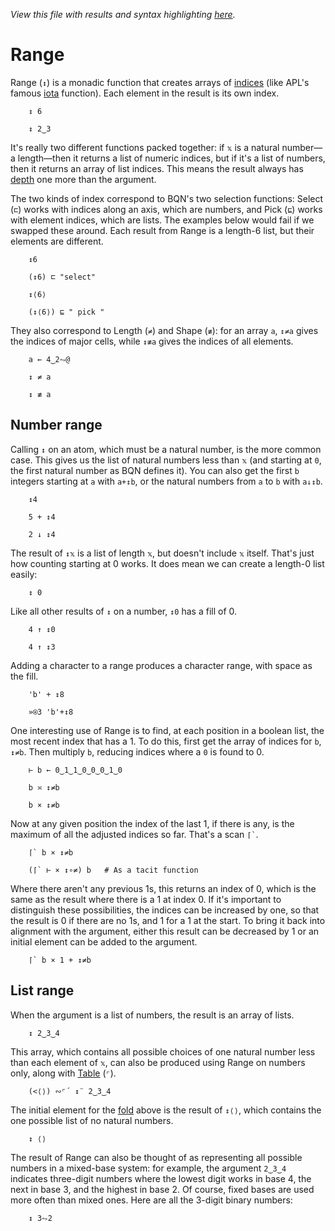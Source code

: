 *View this file with results and syntax highlighting [here](https://mlochbaum.github.io/BQN/doc/range.html).*

# Range

Range (`↕`) is a monadic function that creates arrays of [indices](indices.md) (like APL's famous [iota](https://aplwiki.com/wiki/Index_Generator) function). Each element in the result is its own index.

        ↕ 6

        ↕ 2‿3

It's really two different functions packed together: if `𝕩` is a natural number—a length—then it returns a list of numeric indices, but if it's a list of numbers, then it returns an array of list indices. This means the result always has [depth](depth.md) one more than the argument.

The two kinds of index correspond to BQN's two selection functions: Select (`⊏`) works with indices along an axis, which are numbers, and Pick (`⊑`) works with element indices, which are lists. The examples below would fail if we swapped these around. Each result from Range is a length-6 list, but their elements are different.

        ↕6

        (↕6) ⊏ "select"

        ↕⟨6⟩

        (↕⟨6⟩) ⊑ " pick "

They also correspond to Length (`≠`) and Shape (`≢`): for an array `a`, `↕≠a` gives the indices of major cells, while `↕≢a` gives the indices of all elements.

        a ← 4‿2⥊@

        ↕ ≠ a

        ↕ ≢ a

## Number range

Calling `↕` on an atom, which must be a natural number, is the more common case. This gives us the list of natural numbers less than `𝕩` (and starting at `0`, the first natural number as BQN defines it). You can also get the first `b` integers starting at `a` with `a+↕b`, or the natural numbers from `a` to `b` with `a↓↕b`.

        ↕4

        5 + ↕4

        2 ↓ ↕4

The result of `↕𝕩` is a list of length `𝕩`, but doesn't include `𝕩` itself. That's just how counting starting at 0 works. It does mean we can create a length-0 list easily:

        ↕ 0

Like all other results of `↕` on a number, `↕0` has a fill of 0.

        4 ↑ ↕0

        4 ↑ ↕3

Adding a character to a range produces a character range, with space as the fill.

        'b' + ↕8

        »⍟3 'b'+↕8

One interesting use of Range is to find, at each position in a boolean list, the most recent index that has a 1. To do this, first get the array of indices for `b`, `↕≠b`. Then multiply `b`, reducing indices where a `0` is found to 0.

        ⊢ b ← 0‿1‿1‿0‿0‿0‿1‿0

        b ≍ ↕≠b

        b × ↕≠b

Now at any given position the index of the last 1, if there is any, is the maximum of all the adjusted indices so far. That's a scan `` ⌈` ``.

        ⌈` b × ↕≠b

        (⌈` ⊢ × ↕∘≠) b   # As a tacit function

Where there aren't any previous 1s, this returns an index of 0, which is the same as the result where there is a 1 at index 0. If it's important to distinguish these possibilities, the indices can be increased by one, so that the result is 0 if there are no 1s, and 1 for a 1 at the start. To bring it back into alignment with the argument, either this result can be decreased by 1 or an initial element can be added to the argument.

        ⌈` b × 1 + ↕≠b

## List range

When the argument is a list of numbers, the result is an array of lists.

        ↕ 2‿3‿4

This array, which contains all possible choices of one natural number less than each element of `𝕩`, can also be produced using Range on numbers only, along with [Table](map.md#table) (`⌜`).

        (<⟨⟩) ∾⌜´ ↕¨ 2‿3‿4

The initial element for the [fold](fold.md) above is the result of `↕⟨⟩`, which contains the one possible list of no natural numbers.

        ↕ ⟨⟩

The result of Range can also be thought of as representing all possible numbers in a mixed-base system: for example, the argument `2‿3‿4` indicates three-digit numbers where the lowest digit works in base 4, the next in base 3, and the highest in base 2. Of course, fixed bases are used more often than mixed ones. Here are all the 3-digit binary numbers:

        ↕ 3⥊2
